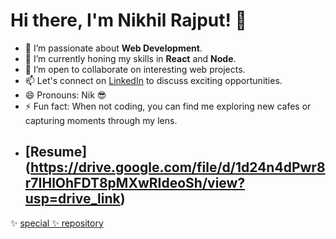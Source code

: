 # Hi there, I'm Nikhil Rajput! 👋

- 👀 I’m passionate about **Web Development**.
- 🌱 I’m currently honing my skills in **React** and **Node**.
- 💞️ I’m open to collaborate on interesting web projects.
- 📫 Let's connect on [LinkedIn](https://www.linkedin.com/in/nikhil-rajput-294816251) to discuss exciting opportunities.
- 😄 Pronouns: Nik 😎
- ⚡ Fun fact: When not coding, you can find me exploring new cafes or capturing moments through my lens.
- ## [Resume] (https://drive.google.com/file/d/1d24n4dPwr8r7IHlOhFDT8pMXwRIdeoSh/view?usp=drive_link)
✨ [special ✨ repository](https://github.com/Nik6348/My-Portfolio-)

